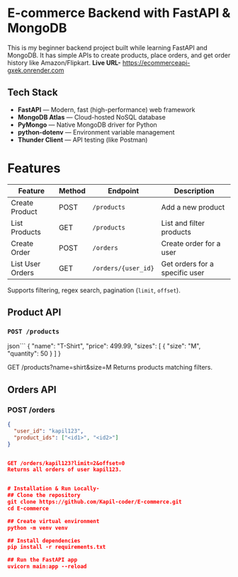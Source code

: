 # E-commerce Backend with FastAPI & MongoDB

This is my beginner backend project built while learning FastAPI and MongoDB. It has simple APIs to create products, place orders, and get order history like Amazon/Flipkart.
**Live URL-** https://ecommerceapi-gxek.onrender.com 
##  Tech Stack

-  **FastAPI** — Modern, fast (high-performance) web framework
-  **MongoDB Atlas** — Cloud-hosted NoSQL database
-  **PyMongo** — Native MongoDB driver for Python
-  **python-dotenv** — Environment variable management
-  **Thunder Client** — API testing (like Postman)

# Features

| Feature            | Method | Endpoint               | Description                          |
|--------------------|--------|------------------------|--------------------------------------|
|   Create Product   | POST   | `/products`            | Add a new product                    |
|   List Products    | GET    | `/products`            | List and filter products             |
|   Create Order     | POST   | `/orders`              | Create order for a user              |
|   List User Orders | GET    | `/orders/{user_id}`    | Get orders for a specific user       |

Supports filtering, regex search, pagination (`limit`, `offset`).


## Product API

### `POST /products`


json``` {
  "name": "T-Shirt",
  "price": 499.99,
  "sizes": [
    { "size": "M", "quantity": 50 }
  ]
}


GET /products?name=shirt&size=M
Returns products matching filters.


## Orders API

### POST /orders

```json
{
  "user_id": "kapil123",
  "product_ids": ["<id1>", "<id2>"]
}


GET /orders/kapil123?limit=2&offset=0
Returns all orders of user kapil123.


# Installation & Run Locally-
## Clone the repository
git clone https://github.com/Kapil-coder/E-commerce.git
cd E-commerce

## Create virtual environment
python -m venv venv

## Install dependencies
pip install -r requirements.txt

## Run the FastAPI app
uvicorn main:app --reload










